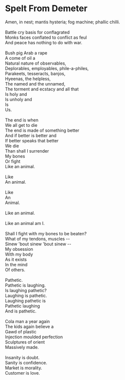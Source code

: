 # Spelt From Demeter

Amen, in nest; mantis hysteria; fog machine; phallic chilli. \
\
Battle cry basis for conflagrated \
Monks faces conflated to conflict as feul \
And peace has nothing to do with war.  \
\
Bush pig Arab a rape  \
A come of oil a  \
Natural nature of observables, \
Deplorables, employables, phile-a-philes, \
Parakeets, tesseracts, banjos,  \
Hyeenas, the helpless, \
The named and the unnamed, \
The torment and ecstacy and all that \
Is holy and \
Is unholy and \
Is \
Us. \
\
The end is when  \
We all get to die \
The end is made of something better \
And if better is better and  \
If better speaks that better  \
We die  \
Than shall I surrender  \
My bones \
Or fight \
Like an animal. \
\
Like \
An animal.  \
\
Like  \
An \
Animal.  \
\
Like an animal.  \
\
Like an animal am I.  \
\
Shall I fight with my bones to be beaten? \
What of my tendons, muscles --  \
Sinew 'bout sinew 'bout sinew -- \
My obsession  \
With my body  \
As it exists \
In the mind \
Of others.  \
\
Pathetic.  \
Pathetic is laughing.  \
Is laughing pathetic? \
Laughing is pathetic.  \
Laughing pathetic is \
Pathetic laughing \
And is pathetic.  \
\
Cola man a year again  \
The kids again believe a  \
Gawd of plastic  \
Injection moulded perfection \
Sculptures of orient \
Massively made.  \
\
Insanity is doubt. \
Sanity is confidence. \
Market is morality. \
Customer is love.
